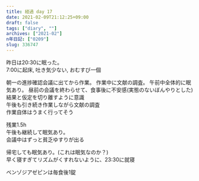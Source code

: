 ```yaml
---
title: 経過 day 17
date: 2021-02-09T21:12:25+09:00
draft: false
tags: ["diary", ""]
archives: ["2021-02"]
n年日記: ["0209"]
slug: 336747
---
```

昨日は20:30に眠った。  
7:00に起床, 吐き気少ない, おむすび一個

朝一の進捗確認会議に出てから作業。
作業中に文献の調査。 
午前中全体的に眠気あり。 
昼前の会議を終わらせて、食事後に不安感(実態のないぼんやりとした)  
結果と仮定を切り離すように意識  
午後も引き続き作業しながら文献の調査  
作業自体はうまく行ってそう

残業1.5h  
午後も継続して眠気あり。  
会議中はずっと貧乏ゆすりが出る
  
帰宅しても眠気あり。(これは眠気なのか？)  
早く寝すぎてリズムがくすれないように、23:30に就寝

ベンゾジアゼピンは毎食後1錠